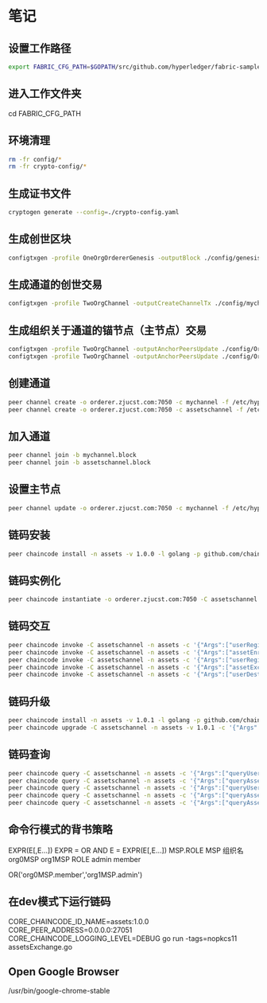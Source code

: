 # 笔记

## 设置工作路径
``` bash
export FABRIC_CFG_PATH=$GOPATH/src/github.com/hyperledger/fabric-samples/food
```

## 进入工作文件夹
cd FABRIC_CFG_PATH

## 环境清理
``` bash
rm -fr config/*
rm -fr crypto-config/*
```

## 生成证书文件
``` bash
cryptogen generate --config=./crypto-config.yaml
```

## 生成创世区块
``` bash
configtxgen -profile OneOrgOrdererGenesis -outputBlock ./config/genesis.block
```

## 生成通道的创世交易
``` bash
configtxgen -profile TwoOrgChannel -outputCreateChannelTx ./config/mychannel.tx -channelID mychannel
```

## 生成组织关于通道的锚节点（主节点）交易
``` bash
configtxgen -profile TwoOrgChannel -outputAnchorPeersUpdate ./config/Org0MSPanchors.tx -channelID mychannel -asOrg Org0MSP
configtxgen -profile TwoOrgChannel -outputAnchorPeersUpdate ./config/Org1MSPanchors.tx -channelID mychannel -asOrg Org1MSP
```

## 创建通道
``` bash
peer channel create -o orderer.zjucst.com:7050 -c mychannel -f /etc/hyperledger/config/mychannel.tx
peer channel create -o orderer.zjucst.com:7050 -c assetschannel -f /etc/hyperledger/config/assetschannel.tx
```

## 加入通道
``` bash
peer channel join -b mychannel.block
peer channel join -b assetschannel.block
```

## 设置主节点
``` bash
peer channel update -o orderer.zjucst.com:7050 -c mychannel -f /etc/hyperledger/config/Org1MSPanchors.tx
```

## 链码安装
``` bash
peer chaincode install -n assets -v 1.0.0 -l golang -p github.com/chaincode/assetsExchange
```

## 链码实例化
``` bash
peer chaincode instantiate -o orderer.zjucst.com:7050 -C assetschannel -n assets -l golang -v 1.0.0 -c '{"Args":["init"]}'
```

## 链码交互
``` bash
peer chaincode invoke -C assetschannel -n assets -c '{"Args":["userRegister", "user1", "user1"]}'
peer chaincode invoke -C assetschannel -n assets -c '{"Args":["assetEnroll", "asset1", "asset1", "metadata", "user1"]}'
peer chaincode invoke -C assetschannel -n assets -c '{"Args":["userRegister", "user2", "user2"]}'
peer chaincode invoke -C assetschannel -n assets -c '{"Args":["assetExchange", "user1", "asset1", "user2"]}'
peer chaincode invoke -C assetschannel -n assets -c '{"Args":["userDestroy", "user1"]}'
```

## 链码升级
``` bash
peer chaincode install -n assets -v 1.0.1 -l golang -p github.com/chaincode/assetsExchange
peer chaincode upgrade -C assetschannel -n assets -v 1.0.1 -c '{"Args":[""]}'
```



## 链码查询
``` bash
peer chaincode query -C assetschannel -n assets -c '{"Args":["queryUser", "user1"]}'
peer chaincode query -C assetschannel -n assets -c '{"Args":["queryAsset", "asset1"]}'
peer chaincode query -C assetschannel -n assets -c '{"Args":["queryUser", "user2"]}'
peer chaincode query -C assetschannel -n assets -c '{"Args":["queryAssetHistory", "asset1"]}'
peer chaincode query -C assetschannel -n assets -c '{"Args":["queryAssetHistory", "asset1", "all"]}'
```

## 命令行模式的背书策略

EXPR(E[,E...])
EXPR = OR AND
E = EXPR(E[,E...])
MSP.ROLE
MSP 组织名 org0MSP org1MSP
ROLE admin member

OR('org0MSP.member','org1MSP.admin')

## 在dev模式下运行链码
CORE_CHAINCODE_ID_NAME=assets:1.0.0 CORE_PEER_ADDRESS=0.0.0.0:27051 CORE_CHAINCODE_LOGGING_LEVEL=DEBUG go run -tags=nopkcs11 assetsExchange.go


## Open Google Browser
/usr/bin/google-chrome-stable